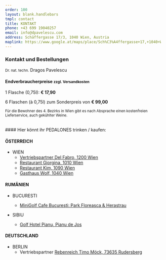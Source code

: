```yaml
---
order: 100
layout: blank.handlebars
tmpl: contact
title: KONTAKT
phone: +43 699 19040257
email: info@dpavelescu.com
address: Schäffergasse 17/3, 1040 Wien, Austria
maplink: https://www.google.at/maps/place/Sch%C3%A4ffergasse+17,+1040+Wien/@48.1935518,16.3612394,17z/data=!3m1!4b1!4m2!3m1!1s0x476d0780d79a6d73:0x690eaee21b9accda
---
```

### Kontakt und Bestellungen

<small>Dr. nat. techn.</small> Dragos Pavelescu

#### Endverbraucherpreise <small>zzgl. Versandkosten</small>

1 Flasche (0,75l): **€ 17,90** 

6 Flaschen (à 0,75l) zum Sonderpreis von **€ 99,00**

<small>Für die Bewohner des 4. Bezirks in Wien gibt es nach Absprache einen kostenfreien Lieferservice, auch gekühlter Weine.</small>

<br>
#### Hier könnt ihr PEDALONES trinken / kaufen:

####  ÖSTERREICH
- WIEN
	- [Vertriebspartner Del Fabro, 1200 Wien](http://www.delfabro.at)
	- [Restaurant Giorgina, 1010 Wien](http://www.giorgina.at)
	- [Restaurant Kim, 1090 Wien](http://www.sohyikim.com/restaurant)
	- [Gasthaus Wolf, 1040 Wien](http://www.gasthauswolf.at)

####  RUMÄNIEN

- BUCURESTI
	- [MiniGolf Cafe Bucuresti: Park Floreasca & Herastrau](http://www.minigolf-cafe.ro/bucuresti)

- SIBIU
	- [Golf Hotel Pianu, Pianu de Jos](http://www.golfhotelpianu.ro)

####  DEUTSCHLAND

- BERLIN
	- Vertriebspartner [Rebenreich Timo Möck, 73635 Rudersberg](http://www.rebenreich.com)

